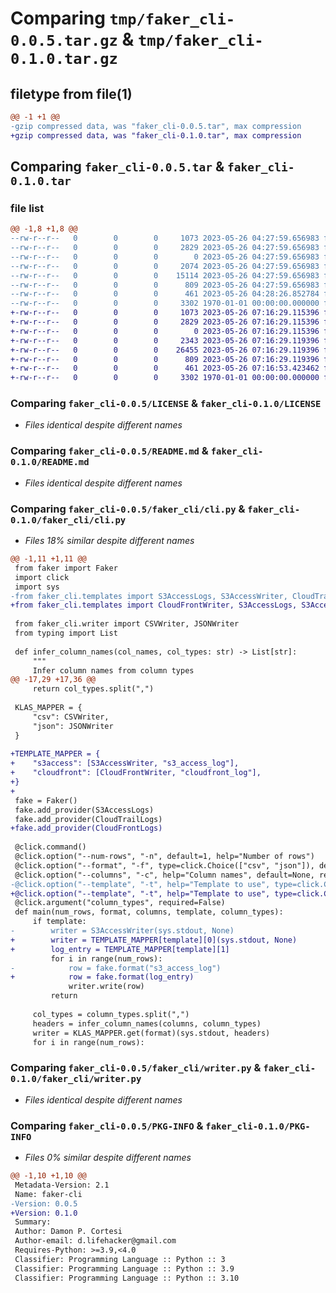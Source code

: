 # Comparing `tmp/faker_cli-0.0.5.tar.gz` & `tmp/faker_cli-0.1.0.tar.gz`

## filetype from file(1)

```diff
@@ -1 +1 @@
-gzip compressed data, was "faker_cli-0.0.5.tar", max compression
+gzip compressed data, was "faker_cli-0.1.0.tar", max compression
```

## Comparing `faker_cli-0.0.5.tar` & `faker_cli-0.1.0.tar`

### file list

```diff
@@ -1,8 +1,8 @@
--rw-r--r--   0        0        0     1073 2023-05-26 04:27:59.656983 faker_cli-0.0.5/LICENSE
--rw-r--r--   0        0        0     2829 2023-05-26 04:27:59.656983 faker_cli-0.0.5/README.md
--rw-r--r--   0        0        0        0 2023-05-26 04:27:59.656983 faker_cli-0.0.5/faker_cli/__init__.py
--rw-r--r--   0        0        0     2074 2023-05-26 04:27:59.656983 faker_cli-0.0.5/faker_cli/cli.py
--rw-r--r--   0        0        0    15114 2023-05-26 04:27:59.656983 faker_cli-0.0.5/faker_cli/templates.py
--rw-r--r--   0        0        0      809 2023-05-26 04:27:59.656983 faker_cli-0.0.5/faker_cli/writer.py
--rw-r--r--   0        0        0      461 2023-05-26 04:28:26.852784 faker_cli-0.0.5/pyproject.toml
--rw-r--r--   0        0        0     3302 1970-01-01 00:00:00.000000 faker_cli-0.0.5/PKG-INFO
+-rw-r--r--   0        0        0     1073 2023-05-26 07:16:29.115396 faker_cli-0.1.0/LICENSE
+-rw-r--r--   0        0        0     2829 2023-05-26 07:16:29.115396 faker_cli-0.1.0/README.md
+-rw-r--r--   0        0        0        0 2023-05-26 07:16:29.115396 faker_cli-0.1.0/faker_cli/__init__.py
+-rw-r--r--   0        0        0     2343 2023-05-26 07:16:29.119396 faker_cli-0.1.0/faker_cli/cli.py
+-rw-r--r--   0        0        0    26455 2023-05-26 07:16:29.119396 faker_cli-0.1.0/faker_cli/templates.py
+-rw-r--r--   0        0        0      809 2023-05-26 07:16:29.119396 faker_cli-0.1.0/faker_cli/writer.py
+-rw-r--r--   0        0        0      461 2023-05-26 07:16:53.423462 faker_cli-0.1.0/pyproject.toml
+-rw-r--r--   0        0        0     3302 1970-01-01 00:00:00.000000 faker_cli-0.1.0/PKG-INFO
```

### Comparing `faker_cli-0.0.5/LICENSE` & `faker_cli-0.1.0/LICENSE`

 * *Files identical despite different names*

### Comparing `faker_cli-0.0.5/README.md` & `faker_cli-0.1.0/README.md`

 * *Files identical despite different names*

### Comparing `faker_cli-0.0.5/faker_cli/cli.py` & `faker_cli-0.1.0/faker_cli/cli.py`

 * *Files 18% similar despite different names*

```diff
@@ -1,11 +1,11 @@
 from faker import Faker
 import click
 import sys
-from faker_cli.templates import S3AccessLogs, S3AccessWriter, CloudTrailLogs
+from faker_cli.templates import CloudFrontWriter, S3AccessLogs, S3AccessWriter, CloudTrailLogs, CloudFrontLogs
 
 from faker_cli.writer import CSVWriter, JSONWriter
 from typing import List
 
 def infer_column_names(col_names, col_types: str) -> List[str]:
     """
     Infer column names from column types
@@ -17,29 +17,36 @@
     return col_types.split(",")
 
 KLAS_MAPPER = {
     "csv": CSVWriter,
     "json": JSONWriter
 }
 
+TEMPLATE_MAPPER = {
+    "s3access": [S3AccessWriter, "s3_access_log"],
+    "cloudfront": [CloudFrontWriter, "cloudfront_log"],
+}
+
 fake = Faker()
 fake.add_provider(S3AccessLogs)
 fake.add_provider(CloudTrailLogs)
+fake.add_provider(CloudFrontLogs)
 
 @click.command()
 @click.option("--num-rows", "-n", default=1, help="Number of rows")
 @click.option("--format", "-f", type=click.Choice(["csv", "json"]), default="csv", help="Format of the output")
 @click.option("--columns", "-c", help="Column names", default=None, required=False)
-@click.option("--template", "-t", help="Template to use", type=click.Choice(["s3access"]), default=None)
+@click.option("--template", "-t", help="Template to use", type=click.Choice(["s3access", "cloudfront"]), default=None)
 @click.argument("column_types", required=False)
 def main(num_rows, format, columns, template, column_types):
     if template:
-        writer = S3AccessWriter(sys.stdout, None)
+        writer = TEMPLATE_MAPPER[template][0](sys.stdout, None)
+        log_entry = TEMPLATE_MAPPER[template][1]
         for i in range(num_rows):
-            row = fake.format("s3_access_log")
+            row = fake.format(log_entry)
             writer.write(row)
         return
         
     col_types = column_types.split(",")
     headers = infer_column_names(columns, column_types)
     writer = KLAS_MAPPER.get(format)(sys.stdout, headers)
     for i in range(num_rows):
```

### Comparing `faker_cli-0.0.5/faker_cli/writer.py` & `faker_cli-0.1.0/faker_cli/writer.py`

 * *Files identical despite different names*

### Comparing `faker_cli-0.0.5/PKG-INFO` & `faker_cli-0.1.0/PKG-INFO`

 * *Files 0% similar despite different names*

```diff
@@ -1,10 +1,10 @@
 Metadata-Version: 2.1
 Name: faker-cli
-Version: 0.0.5
+Version: 0.1.0
 Summary: 
 Author: Damon P. Cortesi
 Author-email: d.lifehacker@gmail.com
 Requires-Python: >=3.9,<4.0
 Classifier: Programming Language :: Python :: 3
 Classifier: Programming Language :: Python :: 3.9
 Classifier: Programming Language :: Python :: 3.10
```

